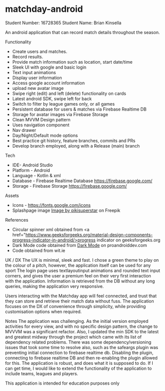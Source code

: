 # matchday-android

Student Number: 16728365
Student Name: Brian Kinsella

An android application that can record match details throughout the season.

Functionality
- Create users and matches.
- Record results.
- Provide match information such as location, start date/time
- Sleek UI with google and basic login
- Text input animations
- Display user information
- Access google account information
- upload new avatar image
- Swipe right (edit) and left (delete) functionality on cards
- Latest android SDK, swipe left for back
- Switch to filter by league games only, or all games
- Persistent database for users & matches via Firebase Realtime DB
- Storage for avatar images via Firebase Storage
- Clean MVVM Design pattern
- Uses navigation component
- Nav drawer
- Day/Night/Default mode options
- Best practice git history, feature branches, commits and PRs
- Develop branch employed, along with a Release (main) branch

Tech 
- IDE- Android Studio
- Platform - Android
- Language - Kotlin & xml 
- Database - Firebase Realtime Database https://firebase.google.com/
- Storage - Firebase Storage https://firebase.google.com/

Assets
- Icons - https://fonts.google.com/icons
- Splashpage image
  <a href="https://www.freepik.com/free-vector/gradient-match-day-label-set_28899251.htm#query=matchday&position=1&from_view=keyword">Image by pikisuperstar</a> on Freepik

References
- Circular spinner xml obtained from <a href="https://www.geeksforgeeks.org/material-design-components-progress-indicator-in-android/>progress indicator</a> on geeksforgeeks.org
- Dark Mode code obtained from <a href="https://proandroiddev.com/dark-mode-on-android-app-with-kotlin-dc759fc5f0e1"/>Dark Mode</a> on proandroiddev.com
- Code obtained from wit.ie

UK / DX
The UX is minimal, sleek and fast. I chose a green theme to play on the colour of a pitch, however, the application itself can be used for any sport
The login page uses textlayoutinput animations and rounded text input corners, and gives the user a premium feel on their very first interaction with the application. Information 
is retrieved from the DB without any long queries, making the application very responsive. 

Users interacting with the Matchday app will feel connected, and trust that they can store and retrieve their match data without fuss. The application focuses on the DX of 
convenience through simplicity, while providing customisation options when required.

Notes
The application was challenging. As the initial version employed activities for every view, and with no specific design pattern, the change to MVVVM was a significant refactor.
Also, I updated the min SDK to the latest and greatest midway through the project which came with its list of dependency related problems. 
There was some dependency/versioning issues that took some time to resolve also, such as the safeargs plugin was preventing initial connection to firebase realtime db. Disabling
the plugin, connecting to firebase realtime DB and then re-enabling the plugin allowed for this. The application is robust, and does what it is supposed to do. If I can get time, I would
like to extend the functionality of the application to include teams, leagues and players.

This application is intended for education purposes only